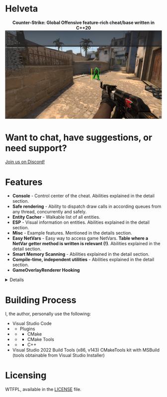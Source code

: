 # Helveta
<p align="center">
	<b>Counter-Strike: Global Offensive feature-rich cheat/base written in C++20</b>
    <br>
    <img src=".resources/cheat.png"></img>
</p>

# Want to chat, have suggestions, or need support?
[Join us on Discord!](https://discord.gg/jfT8BJrFQh)

# Features
- **Console** - Control center of the cheat. Abilities explained in the detail section.
- **Safe rendering** - Ability to dispatch draw calls in according queues from any thread, concurrently and safely.
- **Entity Cacher** - Walkable list of all entities.
- **ESP** - Visual information on entities. Abilities explained in the detail section.
- **Misc** - Example features. Mentioned in the details section.
- **Easy NetVars** - Easy way to access game NetVars. **Table where a NetVar getter method is written is relevant (!)**. Abilities explained in the detail section.
- **Smart Memory Scanning** - Abilities explained in the detail section.
- **Compile-time, independent utilities** - Abilities explained in the detail section.
- **GameOverlayRenderer Hooking**

<details>

*	Console
	* **Easy compile-time customization!** Currently, the console customization details are constexpr, but modifiable per 	build. You can find the values at the top of Console.cc.
	* Callbacks with return state, context access and identifiers,	
	* Simple syntax (**bool** 0/1 ; **int** -INT_MAX, INT_MAX ; **color** 00000000-FFFFFFFF),
	* Focus switch (text section/input section) when there's no auto-suggestions focus (tab),
	* Text section scrolling (mouse wheel up/down),
	* Caret navigation (left/right),
	* Auto-suggest cursor navigation (up/down/tab),
	* Auto-suggest auto-complete (enter to select),
	* JSON, performant, config system, which utilizes console cache, with hashes for access. Can currently store the **bool**, **int**, and custom **Color_t** data types.

*	Safe rendering
	* **It is also, very performant!** Helveta uses ImDrawList for rendering in the backend.
		* This also means, that, if you want to hotswap the menu with ImGui, you're more than able to.
	* The system works by having the user create a queue, may it be **locked** (thread-safe), or **unlocked** (non thread-safe). It works by getting the queue, and calling it's **Run** method, which gives you access to context functions. With that, you'll become able to push renderables to it's contained list. These'll be dispatched in EndScene, where the Drawing **Run** method is called.
		* You can have functions which take a queue context argument so you can abstract the code base. An example is the Visuals **Run** method which does this.
		* This is used for the cheat **ESP**, but can also be used, for, say, a hypothetical menu focus layer.

*	Entity Cacher
	* Adds entity to local list when the game's **OnAddEntity** method is called, if the entity is not already contained.
	* Removes entity from local list when the game's **OnRemoveEntity** method is called, if the entity is already contained.

*	ESP
	* *Note: ESP has enemy and teammates filter (***esp.filters.(enemies/teammates)***). The features will apply to the select entities.*
	* **Box** - ***esp.box***: Make outline of entity's mins/maxs in screen space,
	* **Health** - ***esp.health***: Draw health bar on the left of the box,
	* **Name** - ***esp.name***: Draw entity's name over the box,
	* **Weapon** - ***esp.weapon***: Draw entity's weapon's name under the box,
	* **Footsteps** - ***esp.footsteps***: Draws a box at the position where a footstep sound was dispatched with specified lifetime (***esp.footsteps_time***). Once the lifetime runs away, the box will fade away.
		* On hover, it displays the dispatcher's name, the dispatch position, and their last known dispatched position.
		* The dispatcher's name is still available regardless of current dormancy. So is their position of dispatch.
		* When the current entity is dormant, their last known position will be replaced with the text "Unknown".
	* **(!)** *On fade in/out you can animate the bounding box Y level by setting the **esp.y_animation** identifier to **true (1)**.*
	* **Glow** - ***esp.glow***: Outline the player's model with engine glow.
	* Entities fade in/out (alpha level) according to dormancy state.
	* All of the aforementioned can have their color modified. This should be apparent when you type them in the console, as auto-suggest will display their color options, as they're named the same, but have the **_color** suffix.

* Misc
	* **No Duck Delay** - ***misc.no_duck_delay***: Remove ducking cooldown,
	* **Bunny Hop** - ***misc.bunny_hop***: Remove the (pending) IN_JUMP flag when not on ground, so you can only issue IN_JUMP on the landing command, to allow you to jump around with no restrictions, 
	* **Unlock ConVars** - ***misc.unlock_convars***: Console callback which removes the 'hidden' flag on every ConVar. Allows you to use commands such as **r_aspectratio**.

*	Easy NetVars
	* Works on a custom **NETWORKED_CLASS(_INHERIT)** system which takes the name of the class and stores it as a variable accessible only in the current context. Doesn't carry in inherits, so there's no conflict. This is then used in the NetVars getter.
	* Networked variables work on a **NETWORKED_VARIABLE_DEDUCE(_NN/_SI)** system, which parse the type from the name's Hungarian notation. The parser is made to identify the type from Valve networked variables accordingly. You must pass the data table field name **(example: m_iHealth)** for a NetVar name for both parsing and the NetVars getter. If a type is not supported or has conflicts due to Valve inconsistency, there's also **NETWORKED_VARIABLE_SPECIFIER**.
		* TODO: Implement Prediction DataMap for fields such as m_nMoveType, which are currently hacked in.

*	Smart Memory Scanning
	* **Compile-time computed patterns** - An issue as old as time, when you don't have to grab a string at run-time, THEN turn it into a byte array, there's no need to compute it at run-time. Our method allows you to pass strings to the **STB** macro, which'll return an array which'll leave no mark of a string (as it won't exist) over the binary. It'll just place the contents in at compile-time.
	* **String-based pattern scanning** - Easier way to get addresses to methods or variables. Meant to work  with the Pointer_t **FollowUntil** as the address of the string itself is more often than not, not relevant.
		* For performance, the string is computed into an array at compile-time, passed to the pattern scanner, which issues a scan only within the **.rdata** binary section. Once it has the address of the string, it issues an endianness swap, then it scans for the resulted value in the **.text** section.
		* You can condition this scan, given multiple instances of references to a string.

*	Compile-time, independent utilities
	* If you're interested, you should educate yourself by referring to [this](https://github.com/cristeigabriel/HelvetaCS/blob/main/Helpers/Helpers.hh) file.
		* Some of the primary utilities that can be found there are:
			* Variadic, size-antagonistic Vector_t class,
			* (Valve) Hungarian notation type parser,
			* Compile-time IDA-style Strings to Byte Array,
			* Run-time/Compile-time equating value string hasher,
			* Array utilities.

</details>

# Building Process
I, the author, personally use the following:
- Visual Studio Code
- - Plugins
- - - CMake
- - - CMake Tools
- - - C++
- Visual Studio 2022 Build Tools (x86, v143) CMakeTools kit with MSBuild (tools obtainable from Visual Studio Installer)

# Licensing
WTFPL, available in the [LICENSE](https://github.com/cristeigabriel/HelvetaCS/blob/main/LICENSE) file.
